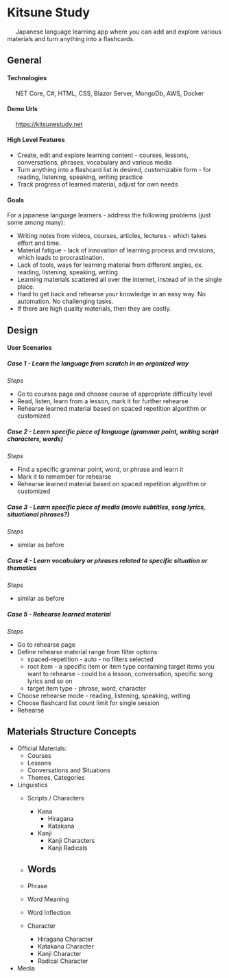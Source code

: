 # Kitsune Study

&nbsp;&nbsp;&nbsp;&nbsp; Japanese language learning app where you can add and explore various materials and turn anything into a flashcards.

## General

#### Technologies
&nbsp;&nbsp;&nbsp;&nbsp; NET Core, C#, HTML, CSS, Blazor Server, MongoDb, AWS, Docker

#### Demo Urls
&nbsp;&nbsp;&nbsp;&nbsp; https://kitsunestudy.net

#### High Level Features

- Create, edit and explore learning content - courses, lessons, conversations, phrases, vocabulary and various media
- Turn anything into a flashcard list in desired, customizable form - for reading, listening, speaking, writing practice
- Track progress of learned material, adjust for own needs

#### Goals

For a japanese language learners - address the following problems (just some among many):  
  
- Writing notes from videos, courses, articles, lectures - which takes effort and time.  
- Material fatigue - lack of innovation of learning process and revisions, which leads to procrastination.  
- Lack of tools, ways for learning material from different angles, ex. reading, listening, speaking, writing.  
- Learning materials scattered all over the internet, instead of in the single place.  
- Hard to get back and rehearse your knowledge in an easy way. No automation. No challenging tasks.  
- If there are high quality materials, then they are costly.  

## Design

#### User Scenarios

##### Case 1 - Learn the language from scratch in an organized way

*Steps*
- Go to courses page and choose course of appropriate difficulty level
- Read, listen, learn from a lesson, mark it for further rehearse
- Rehearse learned material based on spaced repetition algorithm or customized

##### Case 2 - Learn specific piece of language (grammar point, writing script characters, words)

*Steps*
- Find a specific grammar point, word, or phrase and learn it
- Mark it to remember for rehearse
- Rehearse learned material based on spaced repetition algorithm or customized

##### Case 3 - Learn specific piece of media (movie subtitles, song lyrics, situational phrases?)

*Steps*
- similar as before

##### Case 4 - Learn vocabulary or phrases related to specific situation or thematics

*Steps*
- similar as before

##### Case 5 - Rehearse learned material

*Steps*
- Go to rehearse page
- Define rehearse material range from filter options:
  - spaced-repetition - auto - no filters selected
  - root item - a specific item or item type containing target items you want to rehearse - could be a lesson, conversation, specific song lyrics and so on
  - target item type - phrase, word, character
- Choose rehearse mode - reading, listening, speaking, writing
- Choose flashcard list count limit for single session
- Rehearse

## Materials Structure Concepts
- Official Materials:
  - Courses
  - Lessons
  - Conversations and Situations
  - Themes, Categories
- Linguistics
  - Scripts / Characters
    - Kana
      - Hiragana
      - Katakana
    - Kanji
      - Kanji Characters
      - Kanji Radicals
  - Words
    - 
  - Phrase
 
  - Word Meaning
  - Word Inflection
  - Character
    - Hiragana Character
    - Katakana Character
    - Kanji Character
    - Radical Character
- Media
  
